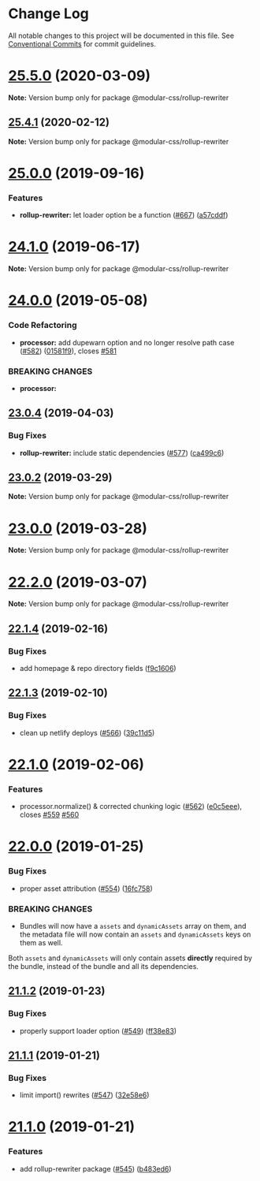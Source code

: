 # Change Log

All notable changes to this project will be documented in this file.
See [Conventional Commits](https://conventionalcommits.org) for commit guidelines.

# [25.5.0](https://github.com/tivac/modular-css/compare/v25.4.1...v25.5.0) (2020-03-09)

**Note:** Version bump only for package @modular-css/rollup-rewriter





## [25.4.1](https://github.com/tivac/modular-css/compare/v25.4.0...v25.4.1) (2020-02-12)

**Note:** Version bump only for package @modular-css/rollup-rewriter





# [25.0.0](https://github.com/tivac/modular-css/compare/v24.2.2...v25.0.0) (2019-09-16)


### Features

* **rollup-rewriter:** let loader option be a function ([#667](https://github.com/tivac/modular-css/issues/667)) ([a57cddf](https://github.com/tivac/modular-css/commit/a57cddf))





# [24.1.0](https://github.com/tivac/modular-css/compare/v24.0.1...v24.1.0) (2019-06-17)

**Note:** Version bump only for package @modular-css/rollup-rewriter





# [24.0.0](https://github.com/tivac/modular-css/compare/v23.0.6...v24.0.0) (2019-05-08)


### Code Refactoring

* **processor:** add dupewarn option and no longer resolve path case ([#582](https://github.com/tivac/modular-css/issues/582)) ([01581f9](https://github.com/tivac/modular-css/commit/01581f9)), closes [#581](https://github.com/tivac/modular-css/issues/581)


### BREAKING CHANGES

* **processor:** 





## [23.0.4](https://github.com/tivac/modular-css/compare/v23.0.3...v23.0.4) (2019-04-03)


### Bug Fixes

* **rollup-rewriter:** include static dependencies ([#577](https://github.com/tivac/modular-css/issues/577)) ([ca499c6](https://github.com/tivac/modular-css/commit/ca499c6))





## [23.0.2](https://github.com/tivac/modular-css/compare/v23.0.1...v23.0.2) (2019-03-29)

**Note:** Version bump only for package @modular-css/rollup-rewriter





# [23.0.0](https://github.com/tivac/modular-css/compare/v22.3.0...v23.0.0) (2019-03-28)

**Note:** Version bump only for package @modular-css/rollup-rewriter





# [22.2.0](https://github.com/tivac/modular-css/compare/v22.1.4...v22.2.0) (2019-03-07)

**Note:** Version bump only for package @modular-css/rollup-rewriter





## [22.1.4](https://github.com/tivac/modular-css/compare/v22.1.3...v22.1.4) (2019-02-16)


### Bug Fixes

* add homepage & repo directory fields ([f9c1606](https://github.com/tivac/modular-css/commit/f9c1606))





## [22.1.3](https://github.com/tivac/modular-css/compare/v22.1.2...v22.1.3) (2019-02-10)


### Bug Fixes

* clean up netlify deploys ([#566](https://github.com/tivac/modular-css/issues/566)) ([39c11d5](https://github.com/tivac/modular-css/commit/39c11d5))





# [22.1.0](https://github.com/tivac/modular-css/compare/v22.0.2...v22.1.0) (2019-02-06)


### Features

* processor.normalize() & corrected chunking logic ([#562](https://github.com/tivac/modular-css/issues/562)) ([e0c5eee](https://github.com/tivac/modular-css/commit/e0c5eee)), closes [#559](https://github.com/tivac/modular-css/issues/559) [#560](https://github.com/tivac/modular-css/issues/560)





# [22.0.0](https://github.com/tivac/modular-css/compare/v21.2.1...v22.0.0) (2019-01-25)


### Bug Fixes

* proper asset attribution ([#554](https://github.com/tivac/modular-css/issues/554)) ([16fc758](https://github.com/tivac/modular-css/commit/16fc758))


### BREAKING CHANGES

* Bundles will now have a `assets` and `dynamicAssets` array on them, and the metadata file will now contain an `assets` and `dynamicAssets` keys on them as well.

Both `assets` and `dynamicAssets` will only contain assets **directly** required by the bundle, instead of the bundle and all its dependencies.





## [21.1.2](https://github.com/tivac/modular-css/compare/v21.1.1...v21.1.2) (2019-01-23)


### Bug Fixes

* properly support loader option ([#549](https://github.com/tivac/modular-css/issues/549)) ([ff38e83](https://github.com/tivac/modular-css/commit/ff38e83))





## [21.1.1](https://github.com/tivac/modular-css/compare/v21.1.0...v21.1.1) (2019-01-21)


### Bug Fixes

* limit import() rewrites ([#547](https://github.com/tivac/modular-css/issues/547)) ([32e58e6](https://github.com/tivac/modular-css/commit/32e58e6))





# [21.1.0](https://github.com/tivac/modular-css/compare/v21.0.1...v21.1.0) (2019-01-21)


### Features

* add rollup-rewriter package ([#545](https://github.com/tivac/modular-css/issues/545)) ([b483ed6](https://github.com/tivac/modular-css/commit/b483ed6))
